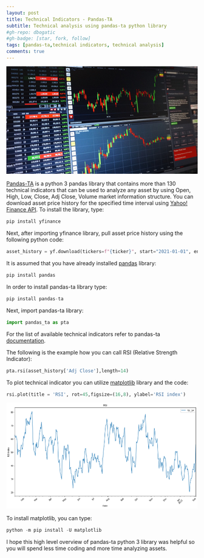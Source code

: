 ```yaml
---
layout: post
title: Technical Indicators - Pandas-TA
subtitle: Technical analysis using pandas-ta python library
#gh-repo: dbogatic
#gh-badge: [star, fork, follow]
tags: [pandas-ta,technical indicators, technical analysis]
comments: true
---
```

![stock-analysis](/assets/img/stock-analysis.jpg)

[Pandas-TA](https://pypi.org/project/pandas-ta/) is a python 3 pandas library that contains more than 130 technical indicators that can be used to analyze any asset by using Open, High, Low, Close, Adj Close, Volume market information structure. You can download asset price history for the specified time interval using [Yahoo! Finance API](https://pypi.org/project/yfinance/). To install the library, type:

```python
pip install yfinance
```
Next, after importing yfinance library, pull asset price history using the following python code:

```python
asset_history = yf.download(tickers=f"{ticker}", start="2021-01-01", end="2022-02-04", progress=False)
```
It is assumed that you have already installed [pandas](https://pandas.pydata.org/) library:

```python
pip install pandas
```
In order to install pandas-ta library type:
```python
pip install pandas-ta
```
Next, import pandas-ta library:

```python
import pandas_ta as pta
```
For the list of available technical indicators refer to pandas-ta [documentation](https://technical-analysis-library-in-python.readthedocs.io/en/latest/ta.html).

The following is the example how you can call RSI (Relative Strength Indicator):

```python
pta.rsi(asset_history['Adj Close'],length=14)
```
To plot technical indicator you can utilize [matplotlib](https://matplotlib.org/stable/users/installing/index.html) library and the code:

```python
rsi.plot(title = 'RSI', rot=45,figsize=(16,8), ylabel='RSI index')
```
![rsi](/assets/img/rsi.png)

To install matplotlib, you can type:
```python
python -m pip install -U matplotlib
```
I hope this high level overview of pandas-ta python 3 library was helpful so you will spend less time coding and more time analyzing assets.
